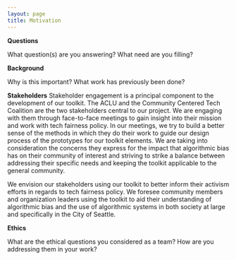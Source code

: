 ```yaml
---
layout: page
title: Motivation
---
```


**Questions**

What question(s) are you answering?
What need are you filling?

**Background**

Why is this important?
What work has previously been done?

**Stakeholders**
Stakeholder engagement is a principal component to the development of our toolkit. The ACLU and the Community Centered Tech Coalition are the two stakeholders central to our project. We are engaging with them through face-to-face meetings to gain insight into their mission and work with tech fairness policy. In our meetings, we try to build a better sense of the methods in which they do their work to guide our design process of the prototypes for our toolkit elements. We are taking into consideration the concerns they express for the impact that algorithmic bias has on their community of interest and striving to strike a balance between addressing their specific needs and keeping the toolkit applicable to the general community.

We envision our stakeholders using our toolkit to better inform their activism efforts in regards to tech fairness policy. We foresee community members and organization leaders using the toolkit to aid their understanding of algorithmic bias and the use of algorithmic systems in both society at large and specifically in the City of Seattle.

**Ethics**

What are the ethical questions you considered as a team?
How are you addressing them in your work?

